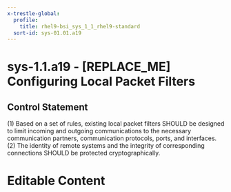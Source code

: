 ```yaml
---
x-trestle-global:
  profile:
    title: rhel9-bsi_sys_1_1_rhel9-standard
  sort-id: sys-01.01.a19
---
```


# sys-1.1.a19 - \[REPLACE_ME\] Configuring Local Packet Filters

## Control Statement

(1) Based on a set of rules, existing local packet filters SHOULD be designed to limit
incoming and outgoing communications to the necessary communication partners, communication
protocols, ports, and interfaces. (2) The identity of remote systems and the integrity of
corresponding connections SHOULD be protected cryptographically.

# Editable Content

<!-- Make additions and edits below -->
<!-- The above represents the contents of the control as received by the profile, prior to additions. -->
<!-- If the profile makes additions to the control, they will appear below. -->
<!-- The above markdown may not be edited but you may edit the content below, and/or introduce new additions to be made by the profile. -->
<!-- If there is a yaml header at the top, parameter values may be edited. Use --set-parameters to incorporate the changes during assembly. -->
<!-- The content here will then replace what is in the profile for this control, after running profile-assemble. -->
<!-- The current profile has no added parts for this control, but you may add new ones here. -->
<!-- Each addition must have a heading either of the form ## Control my_addition_name -->
<!-- or ## Part a. (where the a. refers to one of the control statement labels.) -->
<!-- "## Control" parts are new parts added after the statement part. -->
<!-- "## Part" parts are new parts added into the top-level statement part with that label. -->
<!-- Subparts may be added with nested hash levels of the form ### My Subpart Name -->
<!-- underneath the parent ## Control or ## Part being added -->
<!-- See https://oscal-compass.github.io/compliance-trestle/tutorials/ssp_profile_catalog_authoring/ssp_profile_catalog_authoring for guidance. -->
